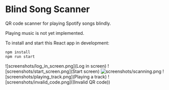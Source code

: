# Blind Song Scanner

QR code scanner for playing Spotify songs blindly.

Playing music is not yet implemented.

To install and start this React app in development:
```
npm install
npm run start
```

![screenshots/log_in_screen.png](Log in screen)
![screenshots/start_screen.png](Start screen)
![screenshots/scanning.png](Scanning)
![screenshots/playing_track.png](Playing a track)
![screenshots/invalid_code.png]((Invalid QR code))
